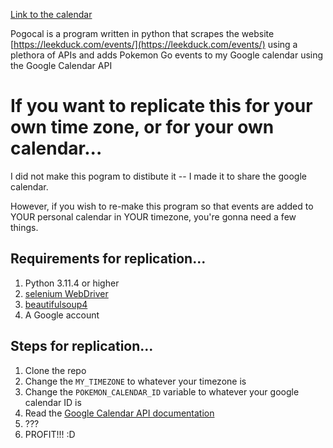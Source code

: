 [Link to the calendar](https://calendar.google.com/calendar/embed?src=0b889e2a88d44497fe2cd00443429815a4f6bbb043dc66cdd3197e15e201963c%40group.calendar.google.com&ctz=America%2FNew_York)

Pogocal is a program written in python that scrapes the website [https://leekduck.com/events/](https://leekduck.com/events/) using a plethora of APIs and adds Pokemon Go events to my Google calendar using the Google Calendar API

# If you want to replicate this for your own time zone, or for your own calendar...

I did not make this pogram to distibute it -- I made it to share the google calendar.

However, if you wish to re-make this program so that events are added to YOUR personal calendar in YOUR timezone, you're gonna need a few things.

## Requirements for replication...

1. Python 3.11.4 or higher
2. [selenium WebDriver](https://pypi.org/project/selenium/)
3. [beautifulsoup4](https://pypi.org/project/beautifulsoup4/)
4. A Google account

## Steps for replication...

1. Clone the repo
2. Change the `MY_TIMEZONE` to whatever your timezone is
3. Change the `POKEMON_CALENDAR_ID` variable to whatever your google calendar ID is
4. Read the [Google Calendar API documentation](https://developers.google.com/calendar/api/quickstart/python)
5. ???
6. PROFIT!!! :D

